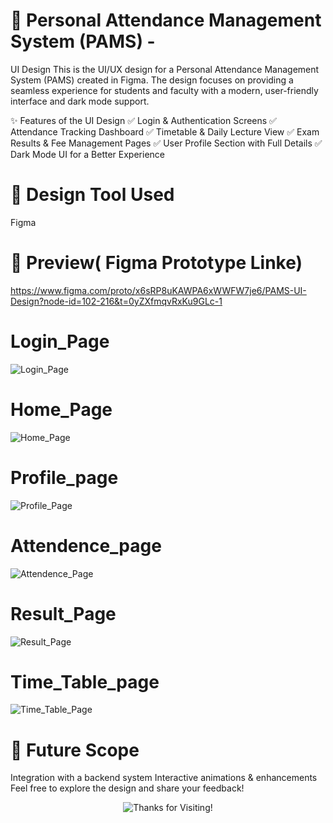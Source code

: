 # 🎨 Personal Attendance Management System (PAMS) - 
UI Design
This is the UI/UX design for a Personal Attendance Management System (PAMS) created in Figma. The design focuses on providing a seamless experience for students and faculty with a modern, user-friendly interface and dark mode support.

✨ Features of the UI Design
✅ Login & Authentication Screens
✅ Attendance Tracking Dashboard
✅ Timetable & Daily Lecture View
✅ Exam Results & Fee Management Pages
✅ User Profile Section with Full Details
✅ Dark Mode UI for a Better Experience

# 📌 Design Tool Used
Figma
# 🎥 Preview( Figma Prototype Linke)
https://www.figma.com/proto/x6sRP8uKAWPA6xWWFW7je6/PAMS-UI-Design?node-id=102-216&t=0yZXfmqvRxKu9GLc-1


# Login_Page
![Login_Page](https://github.com/user-attachments/assets/d769968d-b6a4-4aff-9700-77b46400988c)


# Home_Page
![Home_Page](https://github.com/user-attachments/assets/965d7686-2e27-48ce-954c-0f3f4c385c57)


# Profile_page
![Profile_Page](https://github.com/user-attachments/assets/245fdc3d-577e-41d7-9412-e61f05dd4dd6)


# Attendence_page
![Attendence_Page](https://github.com/user-attachments/assets/4b986148-e1bd-400c-b3d7-3f645f174a13)


# Result_Page
![Result_Page](https://github.com/user-attachments/assets/27746f0a-0a6f-469d-9ead-183f91d332e6)


# Time_Table_page
![Time_Table_Page](https://github.com/user-attachments/assets/74cb0a0d-e964-4c52-9c9f-f805735488a1)

# 🚀 Future Scope
Integration with a backend system
Interactive animations & enhancements
Feel free to explore the design and share your feedback!

<p align="center">
  <img src="https://readme-typing-svg.herokuapp.com?font=Fira+Code&weight=600&size=22&pause=1000&color=F75C5C&center=true&vCenter=true&width=450&lines=Thanks+for+Visiting!+🚀" alt="Thanks for Visiting!">
</p>


